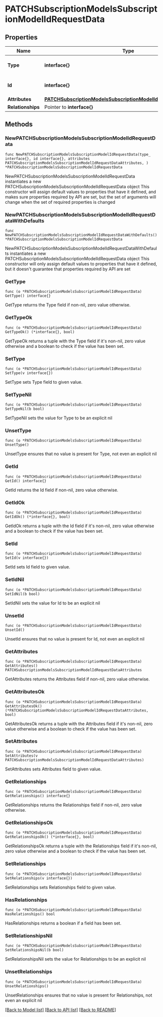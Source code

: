 # PATCHSubscriptionModelsSubscriptionModelIdRequestData

## Properties

Name | Type | Description | Notes
------------ | ------------- | ------------- | -------------
**Type** | **interface{}** | The resource&#39;s type | 
**Id** | **interface{}** | The resource&#39;s id | 
**Attributes** | [**PATCHSubscriptionModelsSubscriptionModelIdRequestDataAttributes**](PATCHSubscriptionModelsSubscriptionModelIdRequestDataAttributes.md) |  | 
**Relationships** | Pointer to **interface{}** |  | [optional] 

## Methods

### NewPATCHSubscriptionModelsSubscriptionModelIdRequestData

`func NewPATCHSubscriptionModelsSubscriptionModelIdRequestData(type_ interface{}, id interface{}, attributes PATCHSubscriptionModelsSubscriptionModelIdRequestDataAttributes, ) *PATCHSubscriptionModelsSubscriptionModelIdRequestData`

NewPATCHSubscriptionModelsSubscriptionModelIdRequestData instantiates a new PATCHSubscriptionModelsSubscriptionModelIdRequestData object
This constructor will assign default values to properties that have it defined,
and makes sure properties required by API are set, but the set of arguments
will change when the set of required properties is changed

### NewPATCHSubscriptionModelsSubscriptionModelIdRequestDataWithDefaults

`func NewPATCHSubscriptionModelsSubscriptionModelIdRequestDataWithDefaults() *PATCHSubscriptionModelsSubscriptionModelIdRequestData`

NewPATCHSubscriptionModelsSubscriptionModelIdRequestDataWithDefaults instantiates a new PATCHSubscriptionModelsSubscriptionModelIdRequestData object
This constructor will only assign default values to properties that have it defined,
but it doesn't guarantee that properties required by API are set

### GetType

`func (o *PATCHSubscriptionModelsSubscriptionModelIdRequestData) GetType() interface{}`

GetType returns the Type field if non-nil, zero value otherwise.

### GetTypeOk

`func (o *PATCHSubscriptionModelsSubscriptionModelIdRequestData) GetTypeOk() (*interface{}, bool)`

GetTypeOk returns a tuple with the Type field if it's non-nil, zero value otherwise
and a boolean to check if the value has been set.

### SetType

`func (o *PATCHSubscriptionModelsSubscriptionModelIdRequestData) SetType(v interface{})`

SetType sets Type field to given value.


### SetTypeNil

`func (o *PATCHSubscriptionModelsSubscriptionModelIdRequestData) SetTypeNil(b bool)`

 SetTypeNil sets the value for Type to be an explicit nil

### UnsetType
`func (o *PATCHSubscriptionModelsSubscriptionModelIdRequestData) UnsetType()`

UnsetType ensures that no value is present for Type, not even an explicit nil
### GetId

`func (o *PATCHSubscriptionModelsSubscriptionModelIdRequestData) GetId() interface{}`

GetId returns the Id field if non-nil, zero value otherwise.

### GetIdOk

`func (o *PATCHSubscriptionModelsSubscriptionModelIdRequestData) GetIdOk() (*interface{}, bool)`

GetIdOk returns a tuple with the Id field if it's non-nil, zero value otherwise
and a boolean to check if the value has been set.

### SetId

`func (o *PATCHSubscriptionModelsSubscriptionModelIdRequestData) SetId(v interface{})`

SetId sets Id field to given value.


### SetIdNil

`func (o *PATCHSubscriptionModelsSubscriptionModelIdRequestData) SetIdNil(b bool)`

 SetIdNil sets the value for Id to be an explicit nil

### UnsetId
`func (o *PATCHSubscriptionModelsSubscriptionModelIdRequestData) UnsetId()`

UnsetId ensures that no value is present for Id, not even an explicit nil
### GetAttributes

`func (o *PATCHSubscriptionModelsSubscriptionModelIdRequestData) GetAttributes() PATCHSubscriptionModelsSubscriptionModelIdRequestDataAttributes`

GetAttributes returns the Attributes field if non-nil, zero value otherwise.

### GetAttributesOk

`func (o *PATCHSubscriptionModelsSubscriptionModelIdRequestData) GetAttributesOk() (*PATCHSubscriptionModelsSubscriptionModelIdRequestDataAttributes, bool)`

GetAttributesOk returns a tuple with the Attributes field if it's non-nil, zero value otherwise
and a boolean to check if the value has been set.

### SetAttributes

`func (o *PATCHSubscriptionModelsSubscriptionModelIdRequestData) SetAttributes(v PATCHSubscriptionModelsSubscriptionModelIdRequestDataAttributes)`

SetAttributes sets Attributes field to given value.


### GetRelationships

`func (o *PATCHSubscriptionModelsSubscriptionModelIdRequestData) GetRelationships() interface{}`

GetRelationships returns the Relationships field if non-nil, zero value otherwise.

### GetRelationshipsOk

`func (o *PATCHSubscriptionModelsSubscriptionModelIdRequestData) GetRelationshipsOk() (*interface{}, bool)`

GetRelationshipsOk returns a tuple with the Relationships field if it's non-nil, zero value otherwise
and a boolean to check if the value has been set.

### SetRelationships

`func (o *PATCHSubscriptionModelsSubscriptionModelIdRequestData) SetRelationships(v interface{})`

SetRelationships sets Relationships field to given value.

### HasRelationships

`func (o *PATCHSubscriptionModelsSubscriptionModelIdRequestData) HasRelationships() bool`

HasRelationships returns a boolean if a field has been set.

### SetRelationshipsNil

`func (o *PATCHSubscriptionModelsSubscriptionModelIdRequestData) SetRelationshipsNil(b bool)`

 SetRelationshipsNil sets the value for Relationships to be an explicit nil

### UnsetRelationships
`func (o *PATCHSubscriptionModelsSubscriptionModelIdRequestData) UnsetRelationships()`

UnsetRelationships ensures that no value is present for Relationships, not even an explicit nil

[[Back to Model list]](../README.md#documentation-for-models) [[Back to API list]](../README.md#documentation-for-api-endpoints) [[Back to README]](../README.md)


